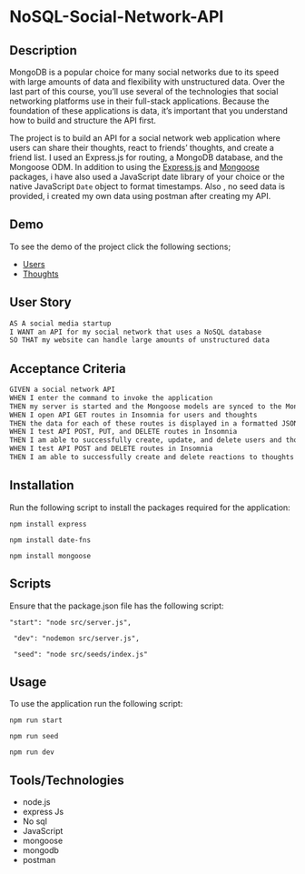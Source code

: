 # NoSQL-Social-Network-API

## Description

MongoDB is a popular choice for many social networks due to its speed with large amounts of data and flexibility with unstructured data. Over the last part of this course, you’ll use several of the technologies that social networking platforms use in their full-stack applications. Because the foundation of these applications is data, it’s important that you understand how to build and structure the API first.

The project is to build an API for a social network web application where users can share their thoughts, react to friends’ thoughts, and create a friend list. I used an Express.js for routing, a MongoDB database, and the Mongoose ODM. In addition to using the [Express.js](https://www.npmjs.com/package/express) and [Mongoose](https://www.npmjs.com/package/mongoose) packages, i have also used a JavaScript date library of your choice or the native JavaScript `Date` object to format timestamps. Also , no seed data is provided, i created my own data using postman after creating my API.

## Demo

To see the demo of the project click the following sections;

- <a href='https://tech-blogs-m-v-c.herokuapp.com/'>Users </a>
- <a href='https://tech-blogs-m-v-c.herokuapp.com/'>Thoughts </a>

## User Story

```md
AS A social media startup
I WANT an API for my social network that uses a NoSQL database
SO THAT my website can handle large amounts of unstructured data
```

## Acceptance Criteria

```md
GIVEN a social network API
WHEN I enter the command to invoke the application
THEN my server is started and the Mongoose models are synced to the MongoDB database
WHEN I open API GET routes in Insomnia for users and thoughts
THEN the data for each of these routes is displayed in a formatted JSON
WHEN I test API POST, PUT, and DELETE routes in Insomnia
THEN I am able to successfully create, update, and delete users and thoughts in my database
WHEN I test API POST and DELETE routes in Insomnia
THEN I am able to successfully create and delete reactions to thoughts and add and remove friends to a user’s friend list
```

## Installation

Run the following script to install the packages required for the application:

```
npm install express

npm install date-fns

npm install mongoose

```

## Scripts

Ensure that the package.json file has the following script:

```
"start": "node src/server.js",

 "dev": "nodemon src/server.js",

 "seed": "node src/seeds/index.js"

```

## Usage

To use the application run the following script:

```
npm run start

npm run seed

npm run dev

```

## Tools/Technologies

- node.js
- express Js
- No sql
- JavaScript
- mongoose
- mongodb
- postman
